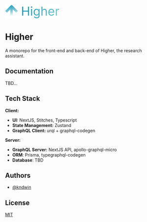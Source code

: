 ![Logo](./public/logo.svg)

# Higher

A monorepo for the front-end and back-end of Higher, the research assistant.

## Documentation

TBD...

## Tech Stack

**Client:** 
- **UI:** NextJS, Stitches, Typescript
- **State Management:** Zustand
- **GraphQL Client:** urql + graphql-codegen

**Server:**
- **GraphQL Server:** NextJS API, apollo-graphql-micro
- **ORM**: Prisma, typegraphql-codegen
- **Database**: TBD


## Authors

- [@kndwin](https://www.github.com/kndwin)


## License

[MIT](https://choosealicense.com/licenses/mit/)
